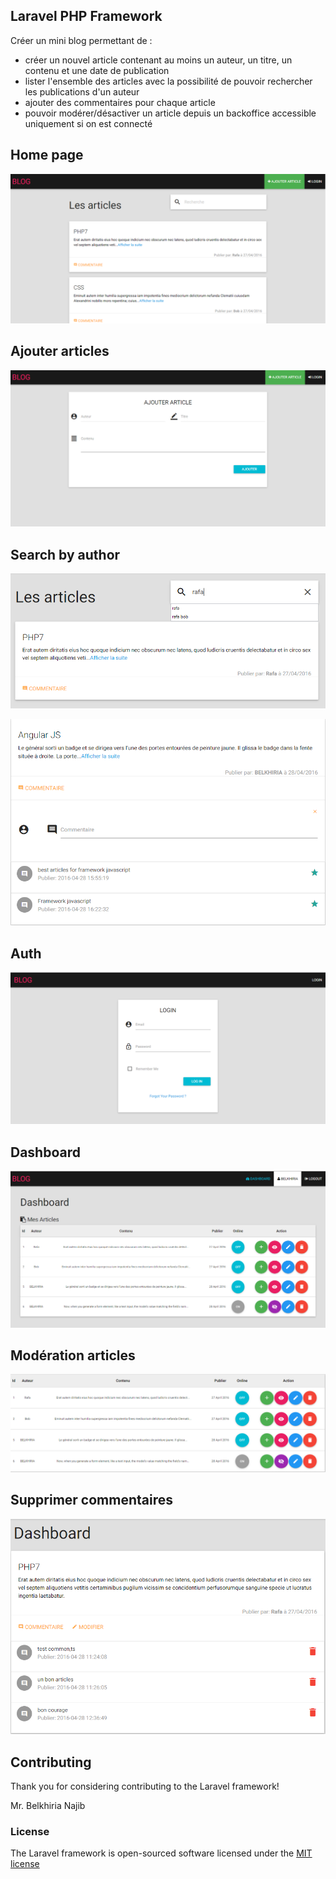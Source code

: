 ## Laravel PHP Framework

Créer un mini blog permettant de :
- créer un nouvel article contenant au moins un auteur, un titre, un contenu et une date de publication
- lister l'ensemble des articles avec la possibilité de pouvoir rechercher les publications d'un auteur
- ajouter des commentaires pour chaque article
- pouvoir modérer/désactiver un article depuis un backoffice accessible uniquement si on est connecté


## Home page

![alt tag](https://raw.githubusercontent.com/rafa10/Blog/master/acceuil_blog.png)

## Ajouter articles

![alt tag](https://raw.githubusercontent.com/rafa10/Blog/master/ajouter_article.png)

## Search by author

![alt tag](https://raw.githubusercontent.com/rafa10/Blog/master/search_blog.png)

![alt tag](https://raw.githubusercontent.com/rafa10/Blog/master/comments_blog.png)

## Auth

![alt tag](https://raw.githubusercontent.com/rafa10/Blog/master/auth_blog.png)

## Dashboard

![alt tag](https://raw.githubusercontent.com/rafa10/Blog/master/dashboard_blog.png)

## Modération articles

![alt tag](https://raw.githubusercontent.com/rafa10/Blog/master/action_blog.png)

## Supprimer commentaires

![alt tag](https://raw.githubusercontent.com/rafa10/Blog/master/delete_comments.png)


## Contributing

Thank you for considering contributing to the Laravel framework!

Mr. Belkhiria Najib

### License

The Laravel framework is open-sourced software licensed under the [MIT license](http://opensource.org/licenses/MIT)
